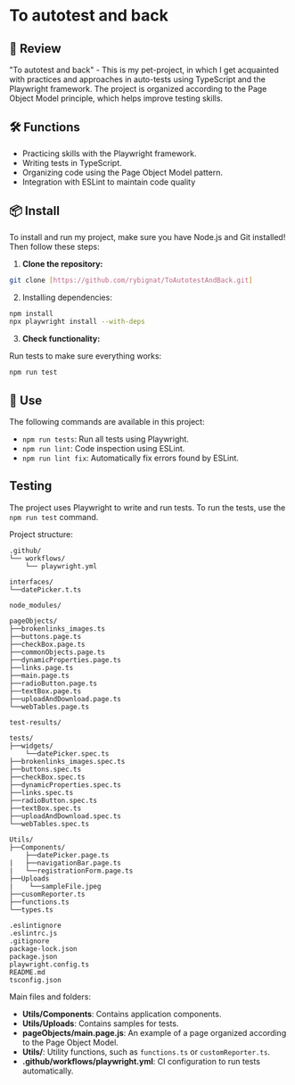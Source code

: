 # To autotest and back

## 🚀 Review

"To autotest and back" - This is my pet-project, in which I get acquainted with practices and approaches in auto-tests using TypeScript and the Playwright framework. The project is organized according to the Page Object Model principle, which helps improve testing skills.

## 🛠️ Functions

- Practicing skills with the Playwright framework.
- Writing tests in TypeScript.
- Organizing code using the Page Object Model pattern.
- Integration with ESLint to maintain code quality

## 📦 Install

To install and run my project, make sure you have Node.js and Git installed! Then follow these steps:

1. **Clone the repository:**

```bash
git clone [https://github.com/rybignat/ToAutotestAndBack.git]
```

2. Installing dependencies:

```bash
npm install
npx playwright install --with-deps
```

3. **Check functionality:**

Run tests to make sure everything works:

```bash
npm run test
```

## 🚀 Use

The following commands are available in this project:

- `npm run tests`: Run all tests using Playwright.
- `npm run lint`: Code inspection using ESLint.
- `npm run lint fix`: Automatically fix errors found by ESLint.

##    Testing

The project uses Playwright to write and run tests. To run the tests, use the `npm run test` command.

Project structure:

```plaintext
.github/
└── workflows/
    └── playwright.yml

interfaces/
└──datePicker.t.ts

node_modules/

pageObjects/
├──brokenlinks_images.ts
├──buttons.page.ts
├──checkBox.page.ts
├──commonObjects.page.ts
├──dynamicProperties.page.ts
├──links.page.ts
├──main.page.ts
├──radioButton.page.ts
├──textBox.page.ts
├──uploadAndDownload.page.ts
└──webTables.page.ts

test-results/

tests/
├──widgets/
    └──datePicker.spec.ts
├──brokenlinks_images.spec.ts
├──buttons.spec.ts
├──checkBox.spec.ts
├──dynamicProperties.spec.ts
├──links.spec.ts
├──radioButton.spec.ts
├──textBox.spec.ts
├──uploadAndDownload.spec.ts
└──webTables.spec.ts

Utils/
├──Components/
    ├──datePicker.page.ts
|   ├──navigationBar.page.ts
|   └──registrationForm.page.ts
├──Uploads
|    └──sampleFile.jpeg
├──cusomReporter.ts
├──functions.ts
└──types.ts

.eslintignore
.eslintrc.js
.gitignore
package-lock.json
package.json
playwright.config.ts
README.md
tsconfig.json
```

Main files and folders:

- **Utils/Components**: Contains application components.
- **Utils/Uploads**: Contains samples for tests.
- **pageObjects/main.page.js**: An example of a page organized according to the Page Object Model.
- **Utils/**: Utility functions, such as `functions.ts` or `customReporter.ts`.
- **.github/workflows/playwright.yml**: CI configuration to run tests automatically.
